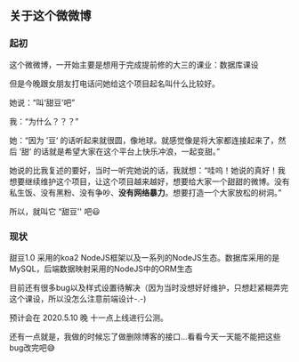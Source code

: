 ## 关于这个微微博

### 起初

这个微微博，一开始主要是想用于完成提前修的大三的课业：数据库课设



但是今晚跟女朋友打电话问她给这个项目起名叫什么比较好。

她说：“叫‘甜豆’吧”

我：“为什么？？？”

她：“因为 ’豆‘ 的话听起来就很圆，像地球。就感觉像是将大家都连接起来了，然后 ’甜‘ 的话就是希望大家在这个平台上快乐冲浪，一起变甜。”

她说的比我复述的要好，当时一听完她说的话，我就想：“哇呜！她说的真好！我想要继续维护这个项目，让这个项目越来越好，想要给大家一个甜甜的微博。没有私生饭、没有黑粉、没有争吵、**没有网络暴力**。想要打造一个大家放松的树洞。”

所以，就叫它 “甜豆'' 吧😃

### 现状

甜豆1.0 采用的koa2 NodeJS框架以及一系列的NodeJS生态。数据库采用的是MySQL，后端数据映射采用的NodeJS中的ORM生态

目前还有很多bug以及样式设置待解决（因为当时没想好好维护，只想赶紧糊弄完这个课设，所以没怎么注意前端设计-.-)

预计会在 2020.5.10 晚 十一点上线进行公测。

还有一点就是，我做的时候忘了做删除博客的接口...看看今天一天能不能把这些bug改完吧😅

